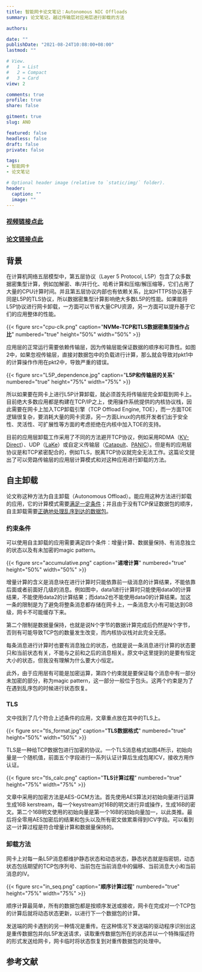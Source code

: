 ```yaml
---
title: 智能网卡论文笔记：Autonomous NIC Offloads
summary: 论文笔记，越过传输层对应用层进行卸载的方法

authors:

date: ""
publishDate: "2021-08-24T10:08:00+08:00"
lastmod: ""

# View.
#   1 = List
#   2 = Compact
#   3 = Card
view: 2

comments: true
profile: true
share: false

gitment: true
slug: ANO

featured: false
headless: false
draft: false
private: false

tags:
- 智能网卡
- 论文笔记

# Optional header image (relative to `static/img/` folder).
header:
  caption: ""
  image: ""
---
```


<!-- <center><iframe width="560" height="315" src="https://www.youtube.com/embed/NM11SZu-ABk" title="YouTube video player" frameborder="0" allow="accelerometer; autoplay; clipboard-write; encrypted-media; gyroscope; picture-in-picture" allowfullscreen></iframe></center> -->



### [视频链接点此](https://www.youtube.com/watch?v=NM11SZu-ABk&ab_channel=BorisPismenny)

### [论文链接点此](https://dl.acm.org/doi/pdf/10.1145/3445814.3446732)

## **背景**

在计算机网络五层模型中，第五层协议（Layer 5 Protocol, L5P）包含了众多数据密集型计算，例如加解密、串/并行化、哈希计算和压缩/解压缩等，它们占用了大量的CPU计算时间。并且第五层协议内部也有依赖关系，比如HTTPS协议基于同是L5P的TLS协议，所以数据密集型计算影响绝大多数L5P的性能。如果能将L5P协议进行网卡卸载，一方面可以节省大量CPU资源，另一方面可以提升基于它们的应用整体的性能。

{{< figure src="cpu-clk.png" caption="**NVMe-TCP和TLS数据密集型操作占比**" numbered="true" height="50%" width="50%" >}}

应用层的正常运行需要依赖传输层，因为传输层能保证数据的顺序和可靠性。如图2中，如果忽视传输层，直接对数据包中的负载进行计算，那么就会导致对pkt1中的计算操作作用在pkt2中，导致严重的错误。

{{< figure src="L5P_dependence.jpg" caption="**L5P和传输层的关系**" numbered="true" height="75%" width="75%" >}}

所以如果要在网卡上进行L5P计算卸载，就必须首先将传输层完全卸载到网卡上。目前绝大多数应用都是构建在TCP/IP之上，使用操作系统提供的内核协议栈，因此需要在网卡上加入TCP卸载引擎（TCP Offload Engine, TOE），而一方面TOE逻辑很复杂，要消耗大量的网卡资源，另一方面Linux的内核开发者们出于安全性、灵活性、可扩展性等方面的考虑拒绝在内核中加入TOE的支持。

目前的应用层卸载工作采用了不同的方法避开TCP协议，例如采用RDMA（[KV-Direct](https://ring0.me/files/KV-Direct/kv-direct-paper.pdf)）、UDP（[LaKe](https://ieeexplore.ieee.org/stamp/stamp.jsp?arnumber=8641696)）或自定义传输层（[Catapult](https://ieeexplore.ieee.org/stamp/stamp.jsp?tp=&arnumber=7106407)、[PANIC](https://www.usenix.org/system/files/osdi20-lin.pdf)）。但是有的应用层协议是和TCP紧密配合的，例如TLS，脱离TCP协议就完全无法工作。这篇论文提出了可以旁路传输层的应用层计算模式和对这种应用进行卸载的方法。

## **自主卸载**

论文称这种方法为自主卸载（Autonomous Offload）。能应用这种方法进行卸载的应用，它的计算模式需要[满足一定条件](#约束条件)；并且由于没有TCP保证数据包的顺序，自主卸载需要[正确地处理乱序到达的数据包](#卸载方法)。

### **约束条件**

可以使用自主卸载的应用需要满足四个条件：增量计算、数据量保持、有消息独立的状态以及有未加密的magic pattern。

{{< figure src="accumulative.png" caption="**递增计算**" numbered="true" height="50%" width="50%" >}}

增量计算的含义是消息块在进行计算时只能依靠前一级消息的计算结果，不能依靠后面或者前面好几级的消息。例如图中，data1进行计算时只能使用data0的计算结果，不能使用data2的计算结果；而data2也不能使用data0的计算结果。加这一条的限制是为了避免将整条消息都存储在网卡上，一条消息大小有可能达到GB级，网卡不可能缓存下来。

第二个限制是数据量保持，也就是说N个字节的数据计算完成后仍然是N个字节，否则有可能导致TCP包的数量发生改变，而内核协议栈对此完全无感。

每条消息进行计算时也要有消息独立的状态，也就是说一条消息进行计算的状态要只和当前状态有关，不能与之前和之后的消息相关。原文中这里提到的是要有恒定大小的状态，但我没有理解为什么要大小恒定。

此外，由于应用层有可能是加密运算，第四个约束就是要保证每个消息中有一部分未加密的部分，称为magic pattern，这一部分一般位于包头。这两个约束是为了在遇到乱序包的时候进行状态恢复。

### **TLS**

文中找到了几个符合上述条件的应用，文章重点放在其中的TLS上。

{{< figure src="tls_format.jpg" caption="**TLS数据格式**" numbered="true" height="50%" width="50%" >}}

TLS是一种给TCP数据包进行加密的协议。一个TLS消息格式如图4所示，初始向量是一个随机值，前面五个字段进行一系列认证计算后生成包尾ICV，接收方用作认证。

{{< figure src="tls_calc.png" caption="**TLS计算过程**" numbered="true" height="75%" width="75%" >}}

文章中采用的加密方法是AES-GCM方法。首先使用AES算法对初始向量进行运算生成16B kerstream，每一个keystream对16B的明文进行异或操作，生成16B的密文。第二个16B明文使用的初始向量是第一个16B的初始向量加一，以此类推。最后将全零用AES加密后的结果和包头以及所有密文做累乘得到ICV字段。可以看到这一计算过程是符合增量计算和数据量保持的。

### **卸载方法**

网卡上对每一条L5P消息都维护静态状态和动态状态，静态状态就是指密钥，动态状态包括期望的TCP包序列号、当前包在当前消息中的偏移、当前消息大小和当前消息的IV。

{{< figure src="in_seq.png" caption="**顺序计算过程**" numbered="true" height="75%" width="75%" >}}

顺序计算最简单，所有的数据包都是按顺序发送或接收，网卡在完成对一个TCP包的计算后就将动态状态更新，以进行下一个数据包的计算。

发送端的网卡遇到的另一种情况是重传。在这种情况下发送端的驱动程序识别出这是重传数据包并向L5P发送请求，读取重传数据包所在的状态并以一个特殊描述符的形式发送给网卡，网卡临时将状态恢复到对重传数据包的处理中。




## **参考文献**



